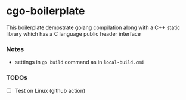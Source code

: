 cgo-boilerplate
===============
This boilerplate demostrate golang compilation along with a C++ static library which has a C language public header interface

### Notes
- settings in `go build` command as in `local-build.cmd`

### TODOs
- [ ] Test on Linux (github action)
